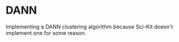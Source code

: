 # DANN
Implementing a DANN clustering algorithm because Sci-Kit doesn't implement one for some reason.
